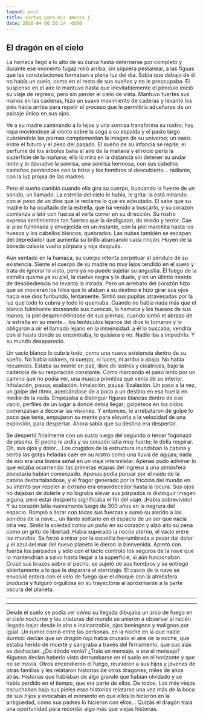 ```yaml
---
layout: post
title: Cartas para mis amores I
date: 2018-04-06 10:14 -0300
---
```


## El dragón en el cielo

La hamaca llegó a lo alto de su curva hasta deternerse por completo y durante
ese momento fugaz miró arriba, sin siquiera pestañear, a las figuas que las
constelaciones formaban a plena luz del día. Sabía que debajo de él no había un
suelo, como en el resto de sus sueños y no le preocupaba. El suspenso en el aire
lo mantuvo hasta que inevitablemente el péndulo inició su viaje de regreso, pero
sin perder el cielo de vista. Mantuvo fuertes sus manos en las cadenas, hizo un
suave movimiento de caderas y levantó los piés hacia arriba para repetir el
proceso que le permitiría adueñarse de un paisaje único en sus ojos.

Ve a su madre caminando a lo lejos y una sonrisa transforma su rostro; hay ropa
moviéndose al viento sobre la soga a su espalda y el pasto largo cubriéndole las
piernas complementan la imagen de su universo; un oasis entre el futuro y el
peso del pasado. El sueño de su infancia se repite: el perfume de los árboles
baña el aire de la mañana y el rocío perla la superficie de la mañana; ella lo
mira en la distancia sin detener su andar lento y le devuelve la sonrisa, una
sonrisa hermosa, con sus cabellos castaños peinándose con la brisa y los hombros
al descubierto... radiante, con la luz propia de las madres.

Pero el sueño cambió cuando ella gira su cuerpo, buscando la fuente de un
sonido, un llamado. La estrella del cielo le habla, le grita: la está mirando
con el peso de un dios que le reclama lo que es adeudado. Él sabe que su madre
lo ha ocultado de la estrella, que ha venido a buscarlo, y su corazón comienza a
latir con fuerza al verla correr en su dirección. Su rostro expresa sentimientos
tan fuertes que la desfiguran, de miedo y terror. Cae al piso fulminada y
envejecida en un instante, con la piel marchita hasta los huesos y los
cabellos blancos, quebrados. Las nubes también se escapan del depredador que
aumenta su brillo abarcando cada rincón. Huyen de la bóveda celeste vuelta
púrpura y roja después.

Aún sentado en la hamaca, su cuerpo intenta perpetuar el péndulo de su
existencia. Siente el cuerpo de su madre no muy lejos tendido en el suelo y 
trata de ignorar lo visto, pero ya no puede sujetar su angustia. El fuego de la
estrella quema ya su piel, la vuelve negra y le duele, y en un último intento de
desobediencia no levanta la mirada. Pero un arrebato del corazón hizo que se
movieran los hilos que lo ataban a su destino e hizo girar sus ojos hacia ese
dios furibundo, lentamente. Sintió sus pupilas atravesadas por la luz que todo
lo cubría y todo lo quemaba. Cuando no había nada más que el blanco fulminante
abrasando sus cuencas, la hamaca y los huesos de sus manos, la piel
desprendiéndose de sus piernas, cuando sintió el abrazo de la estrella en su
mente... los tentáculos lejanos del dios lo tomaron y lo obligaron a oir
el llamado lejano en la inmensidad: a él lo buscaba, vendría con él hasta donde
se encontraba, lo quisiera o no. Nadie iba a impedirlo. Y su mundo desapareció.

Un vacío blanco lo cubría todo, como una nueva existencia dentro de su sueño. No
había colores, ni cuerpo, ni luces, ni arriba o abajo. No había recuerdos.
Estaba su mente en paz, libre de lastres y cicatrices, bajo la cadencia de su
respiración constante. Como marcando el paso lento por un camino que no podía
ver, una música primitiva que venía de su interior. Inhalación, pausa,
exalación. Inhalación, pausa. Exalación. Un paso a la vez, un golpe del ritmo,
acercándose de a poco a un destino en esa huella en medio de la nada. Empezaba a
distinguir figuras blancas dentro de ese vacío, perfiles de un lugar a donde
debía llegar; golpeteos en los oídos comenzaban a decorar las visiones. Y
entonces, le arrebataron de golpe lo poco que tenía, empujaron su mente para
elevarla a la velocidad de una explosión, para despertar. Ahora sabía que su
destino era despertar.

Se despertó finalmente con un susto luego del segundo o tercer fogonazo de
plasma. El pecho le ardía y su corazón latía muy fuerte; le dolía respirar. Oh,
sus ojos y dolor... Los crugidos de la estructura inundaban la cabina y sentía
las gotas heladas caer en su rostro como una lluvia de agujas; nada de eso era
una buena señal en un viaje interestelar. Apenas pudo adivinar lo que estaba
ocurriendo: las primeras etapas del ingreso a una atmósfera planetaria habían
comenzado. Apenas podía pensar por el ruido de la cabina destartalándose, y el
fragor generado por la fricción del mundo en su intento por repeler al extraño
era ensordecedor hasta la locura. Sus ojos no dejaban de dolerle y no lograba
elevar sus párpados ni distinguir imagen alguna, pero estar despierto
significaba el fin del viaje. ¡Había sobrevivido! Y su corazón latía nuevamente
luego de 300 años en la negrura del espacio. Rompió a llorar con todas sus
fuerzas y sumó su alarido a los sonidos de la nave... un llanto solitario en el
espacio de un ser que nacía otra vez. Sintió la soledad como un puño en su
corazón y alzó alto su pena como un grito de libertad. Había superado la *noche
eterna*, el vacío entre los mundos. Se forzó a mirar por la escotilla
herrumbrada a pesar del dolor y el azul del mar del nuevo planeta le dieron la
bienvenida. Apretó con fuerza los párpados y sólo con el tacto controló los
seguros de la nave que lo mantendrían a salvo hasta llegar a la superficie, si
aún funcionaban. Cruzó sus brazos sobre el pecho, se sujetó de sus hombros y se
entregó abiertamente a lo que le deparara el aterrizaje. El casco de la nave se
envolvió entera con el velo de fuego que el choque con la atmósfera producía y
fulguró orgullosa en su trayectoria al aproximarse a la parte oscura del
planeta.

---
***

Desde el suelo se podía ver cómo su llegada dibujaba un arco de fuego en el 
cielo nocturno y las criaturas del mundo se unieron a observar al recién llegado
bajar desde lo alto e inalcanzable, ojos beningnos y malignos por igual. Un
rumor corrió entre las personas, en la noche en la que nadie durmió: decían que
un *dragón rojo* había cruzado el aire de la noche, que estaba herido de muerte
y sangraba a través del firmamento, que sus alas se deshacían. ¿De dónde venía?
¿Traía un mensaje, o era el mensaje? Algunos decían haberlo visto derrumbarse en
el suelo en el horizonte y que no se movía. Otros encendieron el fuego,
reunieron a sus hijos y jóvenes de otras familias y les relataron historias de
otros dragones, miles de años atrás. Historias que hablaban de algo grande que
habían olvidado y se había perdido en el tiempo, que era parte de ellos. De
todos. Los más viejos escuchaban bajo sus pieles esas historias relatarse una
vez más de la boca de sus hijos y evocaban el momento en que ellos lo hicieron
en la antigüedad, cómo sus padres lo hicieron con ellos... Quizás el dragón
traía una oportunidad para recordar algo más que viejas historias.
